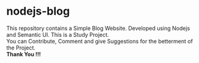 # nodejs-blog

This repository contains a Simple Blog Website. Developed using Nodejs and Semantic UI.
This is a Study Project.
<br>
You can Contribute, Comment and give Suggestions for the betterment of the Project.
<br>
<b>Thank You !!!<b>
